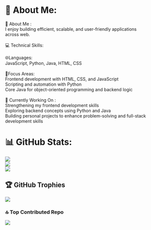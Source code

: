 # 💫 About Me:
👋 About Me :<br>     I enjoy building efficient, scalable, and user-friendly applications <br>across web.<br><br>💻 Technical Skills:<br><br> 🌐Languages:<br>  JavaScript, Python, Java, HTML, CSS<br><br>🧐Focus Areas:<br>Frontend development with HTML, CSS, and JavaScript<br>Scripting and automation with Python<br>Core Java for object-oriented programming and backend logic<br><br>🚀 Currently Working On :<br>Strengthening my frontend development skills<br>Exploring backend concepts using Python and Java<br>Building personal projects to enhance problem-solving and full-stack development skills<br>


# 📊 GitHub Stats:
![](https://github-readme-stats.vercel.app/api?username=harshnamd&theme=dark&hide_border=false&include_all_commits=false&count_private=false)<br/>
![](https://nirzak-streak-stats.vercel.app/?user=harshnamd&theme=dark&hide_border=false)<br/>
![](https://github-readme-stats.vercel.app/api/top-langs/?username=harshnamd&theme=dark&hide_border=false&include_all_commits=false&count_private=false&layout=compact)

## 🏆 GitHub Trophies
![](https://github-profile-trophy.vercel.app/?username=harshnamd&theme=radical&no-frame=false&no-bg=false&margin-w=4)

### 🔝 Top Contributed Repo
![](https://github-contributor-stats.vercel.app/api?username=harshnamd&limit=5&theme=dark&combine_all_yearly_contributions=true)

<!-- Proudly created with GPRM ( https://gprm.itsvg.in ) -->
